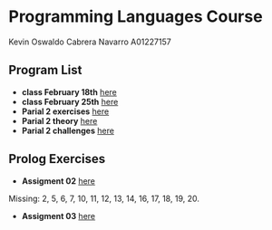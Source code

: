 # Programming Languages Course
Kevin Oswaldo Cabrera Navarro A01227157

## Program List
- **class February 18th** [here](scheme/0218.scm)
- **class February 25th** [here](scheme/0225.scm)
- **Parial 2 exercises** [here](scheme/exercises.scm)
- **Parial 2 theory** [here](scheme/theory.scm)
- **Parial 2 challenges** [here](scheme/challenges.scm)


## Prolog Exercises
- **Assigment 02** [here](prolog/assigment02.pl)

Missing: 2, 5, 6, 7, 10, 11, 12, 13, 14, 16, 17, 18, 19, 20.

- **Assigment 03** [here](prolog/assigment03.pl)
